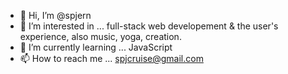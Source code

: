 - 👋 Hi, I’m @spjern
- 👀 I’m interested in ... full-stack web developement & the user's experience, also music, yoga, creation.
- 🌱 I’m currently learning ... JavaScript
- 📫 How to reach me ... spjcruise@gmail.com

<!---
spjern/spjern is a ✨ special ✨ repository because its `README.md` (this file) appears on your GitHub profile.
You can click the Preview link to take a look at your changes.
--->

